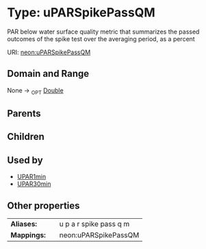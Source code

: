 
# Type: uPARSpikePassQM


PAR below water surface quality metric that summarizes the passed outcomes of the spike test over the averaging period, as a percent

URI: [neon:uPARSpikePassQM](https://data.neonscience.org/uPARSpikePassQM)


## Domain and Range

None ->  <sub>OPT</sub> [Double](types/Double.md)

## Parents


## Children


## Used by

 * [UPAR1min](UPAR1min.md)
 * [UPAR30min](UPAR30min.md)

## Other properties

|  |  |  |
| --- | --- | --- |
| **Aliases:** | | u p a r spike pass q m |
| **Mappings:** | | neon:uPARSpikePassQM |

